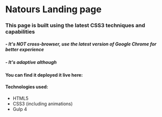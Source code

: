 # Natours Landing page

### This page is built using the latest CSS3 techniques and capabilities
##### - It's NOT cross-browser, use the latest version of Google Chrome for better experience
##### - It's adaptive although

#### You can find it deployed it live here:

#### Technologies used:
- HTML5
- CSS3 (including animations)
- Gulp 4